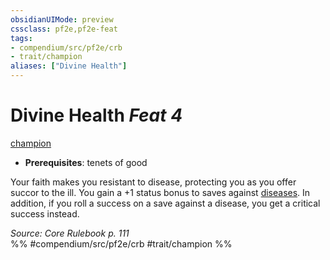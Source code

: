 ```yaml
---
obsidianUIMode: preview
cssclass: pf2e,pf2e-feat
tags:
- compendium/src/pf2e/crb
- trait/champion
aliases: ["Divine Health"]
---
```

# Divine Health  *Feat 4*  
[champion](/rules/traits/champion.md)  

- **Prerequisites**: tenets of good

Your faith makes you resistant to disease, protecting you as you offer succor to the ill. You gain a +1 status bonus to saves against [diseases](/rules/traits/disease.md). In addition, if you roll a success on a save against a disease, you get a critical success instead.

*Source: Core Rulebook p. 111*  
%% #compendium/src/pf2e/crb #trait/champion %%
